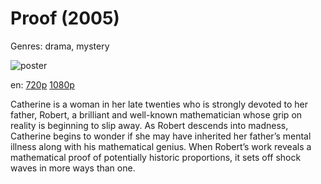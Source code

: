 # Proof (2005)

Genres: drama, mystery

![poster](http://image.tmdb.org/t/p/w500/epdaSTJ7sPeXrDaaRE4oefTqXqv.jpg)

en:
  [720p](magnet:?xt=urn:btih:9897022E9A9DFEBD72773C04F014CA79D21B0A2F&tr=udp://glotorrents.pw:6969/announce&tr=udp://tracker.opentrackr.org:1337/announce&tr=udp://torrent.gresille.org:80/announce&tr=udp://tracker.openbittorrent.com:80&tr=udp://tracker.coppersurfer.tk:6969&tr=udp://tracker.leechers-paradise.org:6969&tr=udp://p4p.arenabg.ch:1337&tr=udp://tracker.internetwarriors.net:1337)
  [1080p](magnet:?xt=urn:btih:bb7ea48c47fe59efc6c0fe4e37bc05f4db91a51a&dn=Proof+%281991%29+1080p+BrRip+x264+-+YIFY&tr=udp%3A%2F%2Ftracker.openbittorrent.com%3A80%2Fannounce&tr=udp%3A%2F%2Fglotorrents.pw%3A6969%2Fannounce&tr=udp%3A%2F%2Ftracker.openbittorrent.com%3A80%2Fannounce&tr=udp%3A%2F%2Ftracker.opentrackr.org%3A1337%2Fannounce&tr=udp%3A%2F%2Fzer0day.to%3A1337%2Fannounce&tr=udp%3A%2F%2Ftracker.coppersurfer.tk%3A6969%2Fannounce)
  


Catherine is a woman in her late twenties who is strongly devoted to her father, Robert, a brilliant and well-known mathematician whose grip on reality is beginning to slip away. As Robert descends into madness, Catherine begins to wonder if she may have inherited her father’s mental illness along with his mathematical genius. When Robert’s work reveals a mathematical proof of potentially historic proportions, it sets off shock waves in more ways than one.